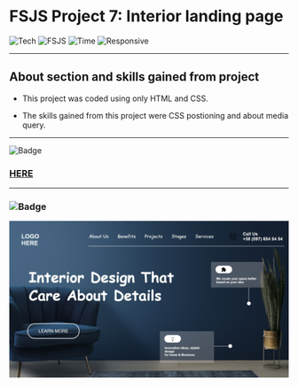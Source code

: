 # FSJS Project 7: Interior landing page


![Tech](https://img.shields.io/badge/HTML-CSS-blue)
![FSJS](https://img.shields.io/badge/FSJS%20Bootcamp-Hitesh%20Choudhary-orange)
![Time](https://img.shields.io/badge/TIME%20TAKEN-2%20Hrs-red)
![Responsive](https://img.shields.io/badge/Mobile%20Responsive%20-Yes-brightgreen)

***

## About section and skills gained from project
- This project was coded using only HTML and CSS. 

- The skills gained from this project were CSS postioning and about media query.

***


![Badge](https://img.shields.io/badge/PROJECT%20LINK-BELOW-lightgrey) 
### [HERE](https://project-link-10.netlify.app/)

***

### ![Badge](https://img.shields.io/badge/FINAL-OUTPUT-yellow)

![Output](./final%20output/final%20output.jpeg)










